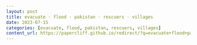 ```yaml
---
layout: post
title: evacuate · flood · pakistan · rescuers · villages
date: 2023-07-15
categories: [evacuate, flood, pakistan, rescuers, villages]
content_url: https://papercliff.github.io/redirect/?q=evacuate+flood+pakistan+rescuers+villages&tbs=cdr:1,cd_min:7/14/2023,cd_max:7/16/2023
---
```


